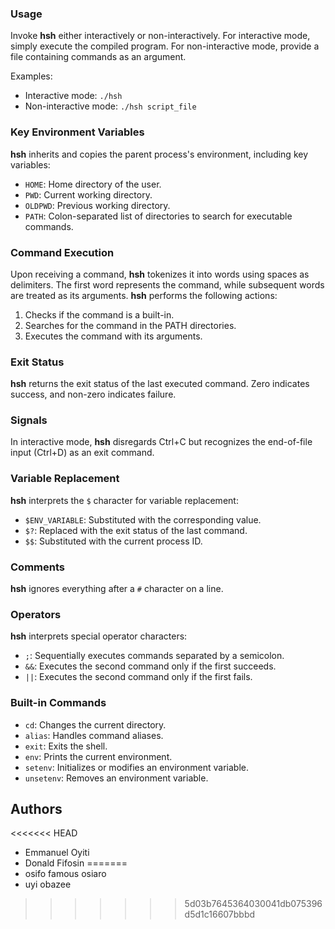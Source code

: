 
### Usage

Invoke **hsh** either interactively or non-interactively. For interactive mode, simply execute the compiled program. For non-interactive mode, provide a file containing commands as an argument.

Examples:
- Interactive mode: `./hsh`
- Non-interactive mode: `./hsh script_file`

### Key Environment Variables

**hsh** inherits and copies the parent process's environment, including key variables:
- `HOME`: Home directory of the user.
- `PWD`: Current working directory.
- `OLDPWD`: Previous working directory.
- `PATH`: Colon-separated list of directories to search for executable commands.

### Command Execution

Upon receiving a command, **hsh** tokenizes it into words using spaces as delimiters. The first word represents the command, while subsequent words are treated as its arguments. **hsh** performs the following actions:
1. Checks if the command is a built-in.
2. Searches for the command in the PATH directories.
3. Executes the command with its arguments.

### Exit Status

**hsh** returns the exit status of the last executed command. Zero indicates success, and non-zero indicates failure.

### Signals

In interactive mode, **hsh** disregards Ctrl+C but recognizes the end-of-file input (Ctrl+D) as an exit command.

### Variable Replacement

**hsh** interprets the `$` character for variable replacement:
- `$ENV_VARIABLE`: Substituted with the corresponding value.
- `$?`: Replaced with the exit status of the last command.
- `$$`: Substituted with the current process ID.

### Comments

**hsh** ignores everything after a `#` character on a line.

### Operators

**hsh** interprets special operator characters:
- `;`: Sequentially executes commands separated by a semicolon.
- `&&`: Executes the second command only if the first succeeds.
- `||`: Executes the second command only if the first fails.

### Built-in Commands

- `cd`: Changes the current directory.
- `alias`: Handles command aliases.
- `exit`: Exits the shell.
- `env`: Prints the current environment.
- `setenv`: Initializes or modifies an environment variable.
- `unsetenv`: Removes an environment variable.

## Authors

<<<<<<< HEAD
- Emmanuel Oyiti
- Donald Fifosin
=======
- osifo famous osiaro
- uyi obazee
>>>>>>> 5d03b7645364030041db075396d5d1c16607bbbd

